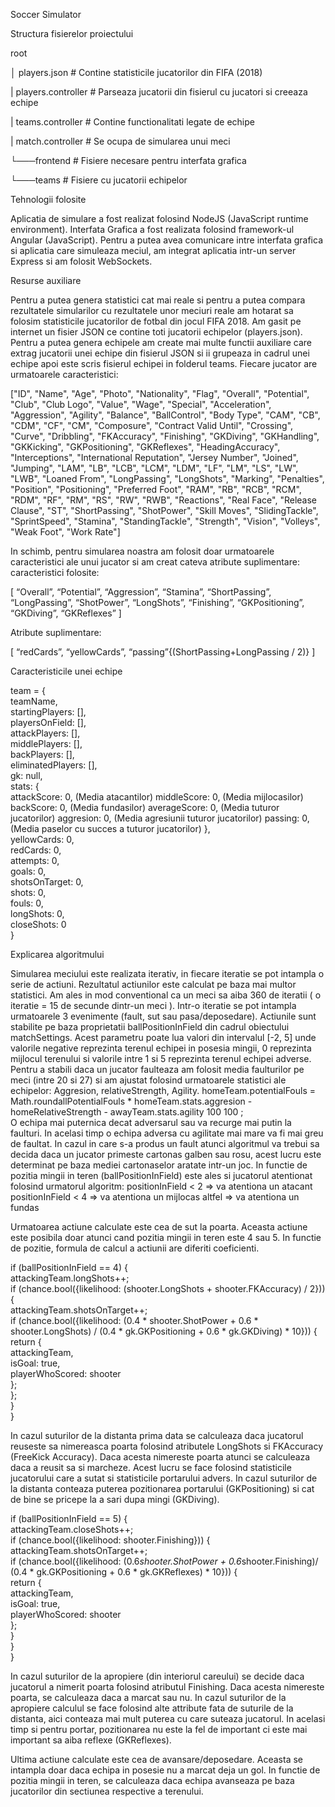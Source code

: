 Soccer Simulator


 Structura fisierelor proiectului

  root
  
  │   players.json              	       # Contine statisticile jucatorilor din FIFA (2018)
  
  |   players.controller	       # Parseaza jucatorii din fisierul cu jucatori si creeaza echipe
  
  |   teams.controller	       # Contine functionalitati legate de echipe
  
  |   match.controller             # Se ocupa de simularea unui meci
  
  └───frontend            	       # Fisiere necesare pentru interfata grafica
  
  └───teams          	       # Fisiere cu jucatorii echipelor
  
 
Tehnologii folosite

Aplicatia de simulare a fost realizat folosind NodeJS (JavaScript runtime environment). Interfata Grafica a fost realizata folosind framework-ul Angular (JavaScript). Pentru a putea avea comunicare intre interfata grafica si aplicatia care simuleaza meciul, am integrat aplicatia intr-un server Express si am folosit WebSockets. 

Resurse auxiliare

Pentru a putea genera statistici cat mai reale si pentru a putea compara rezultatele simularilor cu rezultatele unor meciuri reale am hotarat sa folosim statisticile jucatorilor de fotbal din jocul FIFA 2018. Am gasit pe internet un fisier JSON ce contine toti jucatorii echipelor (players.json). Pentru a putea genera echipele am create mai multe functii auxiliare care extrag jucatorii unei echipe din fisierul JSON si ii grupeaza in cadrul unei echipe apoi este scris fisierul echipei in folderul teams.
Fiecare jucator are urmatoarele caracteristici: 

["ID", "Name", "Age", "Photo", "Nationality", "Flag", "Overall", "Potential", "Club", "Club Logo", "Value", "Wage", "Special", "Acceleration", "Aggression", "Agility", "Balance", "BallControl", "Body Type", "CAM", "CB", "CDM", "CF", "CM", "Composure", "Contract Valid Until", "Crossing", "Curve", "Dribbling", "FKAccuracy", "Finishing", "GKDiving", "GKHandling", "GKKicking", "GKPositioning", "GKReflexes", "HeadingAccuracy", "Interceptions", "International Reputation", "Jersey Number", "Joined", "Jumping", "LAM", "LB", "LCB", "LCM", "LDM", "LF", "LM", "LS", "LW", "LWB", "Loaned From", "LongPassing", "LongShots", "Marking", "Penalties", "Position", "Positioning", "Preferred Foot", "RAM", "RB", "RCB", "RCM", "RDM", "RF", "RM", "RS", "RW", "RWB", "Reactions", "Real Face", "Release Clause", "ST", "ShortPassing", "ShotPower", "Skill Moves", "SlidingTackle", "SprintSpeed", "Stamina", "StandingTackle", "Strength", "Vision", "Volleys", "Weak Foot", "Work Rate"] 

In schimb, pentru simularea noastra am folosit doar urmatoarele caracteristici ale unui jucator si am creat cateva atribute suplimentare: 
caracteristici folosite: 

 [ “Overall”, “Potential”, “Aggression”, “Stamina”,  “ShortPassing”, “LongPassing”, “ShotPower”, “LongShots”, “Finishing”, “GKPositioning”, “GKDiving”, “GKReflexes” ]

Atribute suplimentare:

[ “redCards”, “yellowCards”, “passing”{(ShortPassing+LongPassing / 2)} ]

Caracteristicile unei echipe

team = {  
    teamName,  
    startingPlayers: [],  
    playersOnField: [],  
    attackPlayers: [],  
    middlePlayers: [],  
    backPlayers: [],  
    eliminatedPlayers: [],  
    gk: null,  
    stats: {  
        attackScore: 0, (Media atacantilor) 
        middleScore: 0,  (Media mijlocasilor)
        backScore: 0,  (Media fundasilor)
        averageScore: 0,  (Media tuturor jucatorilor)
        aggresion: 0,  (Media agresiunii tuturor jucatorilor)
        passing: 0,  (Media paselor cu succes a tuturor jucatorilor)
    },  
    yellowCards: 0,  
    redCards: 0,  
    attempts: 0,  
    goals: 0,  
    shotsOnTarget: 0,  
    shots: 0,  
    fouls: 0,   
    longShots: 0,  
    closeShots: 0  
}  




Explicarea algoritmului

Simularea meciului este realizata iterativ, in fiecare iteratie se pot intampla o serie de actiuni. Rezultatul actiunilor este calculat pe baza mai multor statistici. Am ales in mod conventional ca un meci sa aiba 360 de iteratii ( o iteratie = 15 de secunde dintr-un meci ). Intr-o iteratie se pot intampla urmatoarele 3 evenimente (fault,  sut sau pasa/deposedare). 
Actiunile sunt stabilite pe baza proprietatii ballPositionInField din cadrul obiectului matchSettings. Acest parametru poate lua valori din intervalul [-2, 5] unde valorile negative reprezinta terenul echipei in posesia mingii, 0 reprezinta mijlocul terenului si valorile intre 1 si 5 reprezinta terenul echipei adverse. 
Pentru a stabili daca un jucator faulteaza am folosit media faulturilor pe meci (intre 20 si 27) si am ajustat folosind urmatoarele statistici ale echipelor: Aggresion, relativeStrength, Agility.
homeTeam.potentialFouls = Math.roundallPotentialFouls * homeTeam.stats.aggresion - homeRelativeStrength - awayTeam.stats.agility  100  100 ;  
O echipa mai puternica decat adversarul sau va recurge mai putin la faulturi. In acelasi timp o echipa adversa cu agilitate mai mare va fi mai greu de faultat. 
In cazul in care s-a produs un fault atunci algoritmul va trebui sa decida daca un jucator primeste cartonas galben sau rosu, acest lucru este determinat pe baza mediei cartonaselor aratate intr-un joc. In functie de pozitia mingii in teren (ballPositionInField) este ales si jucatorul atentionat folosind urmatorul algoritm:
positionInField < 2 => va atentiona un atacant
positionInField < 4 => va atentiona un mijlocas
altfel => va atentiona un fundas


Urmatoarea actiune calculate este cea de sut la poarta. Aceasta actiune este posibila doar atunci cand pozitia mingii in teren este 4 sau 5. In functie de pozitie, formula de calcul a actiunii are diferiti coeficienti. 

if (ballPositionInField == 4) {  
    attackingTeam.longShots++;  
    if (chance.bool({likelihood: (shooter.LongShots + shooter.FKAccuracy) / 2})) {  
        attackingTeam.shotsOnTarget++;  
        if (chance.bool({likelihood: (0.4 * shooter.ShotPower + 0.6 * shooter.LongShots) / (0.4 * gk.GKPositioning + 0.6 * gk.GKDiving) * 10})) {  
            return {  
                attackingTeam,  
                isGoal: true,  
                playerWhoScored: shooter  
            };  
        };  
    }  
}  


In cazul suturilor de la distanta prima data se calculeaza daca jucatorul reuseste sa nimereasca poarta folosind atributele  LongShots si FKAccuracy (FreeKick Accuracy). Daca acesta nimereste poarta atunci se calculeaza daca a reusit sa si marcheze. Acest lucru se face folosind statisticile jucatorului care a sutat si statisticile portarului advers. In cazul suturilor de la distanta conteaza puterea pozitionarea portarului (GKPositioning) si cat de bine se pricepe la a sari dupa mingi (GKDiving).

if (ballPositionInField == 5) {  
        attackingTeam.closeShots++;  
        if (chance.bool({likelihood: shooter.Finishing})) {  
            attackingTeam.shotsOnTarget++;  
            if (chance.bool({likelihood: (0.6*shooter.ShotPower + 0.6*shooter.Finishing)/ (0.4 * gk.GKPositioning + 0.6 * gk.GKReflexes) * 10})) {  
                return {  
                    attackingTeam,  
                    isGoal: true,  
                    playerWhoScored: shooter  
                };            
            }  
        }  
    } 



In cazul suturilor de  la apropiere (din interiorul careului) se decide daca jucatorul a nimerit poarta folosind atributul Finishing. Daca acesta nimereste poarta, se calculeaza daca a marcat sau nu. In cazul suturilor de la apropiere calculul se face folosind alte attribute fata de suturile de la distanta, aici conteaza mai mult puterea cu care suteaza jucatorul. In acelasi timp si pentru portar, pozitionarea nu este la fel de important ci este mai important sa aiba reflexe (GKReflexes). 

Ultima actiune calculate este cea de avansare/deposedare. Aceasta se intampla doar daca echipa in posesie nu a marcat deja un gol. In functie de pozitia mingii in teren, se calculeaza daca echipa avanseaza pe baza jucatorilor din sectiunea respective a terenului. 

